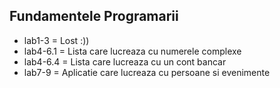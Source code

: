 ## Fundamentele Programarii
 - lab1-3 = Lost :))
 - lab4-6.1 = Lista care lucreaza cu numerele complexe
 - lab4-6.4 = Lista care lucreaza cu un cont bancar
 - lab7-9 = Aplicatie care lucreaza cu persoane si evenimente 
